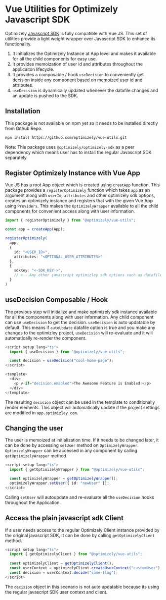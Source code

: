 # Vue Utilities for Optimizely Javascript SDK

Optimizely [Javascript SDK](https://github.com/optimizely/javascript-sdk/tree/master/packages/optimizely-sdk) is fully compatible with Vue JS. This set of utilities provide a light weight wrapper over Javascript SDK to enhance its functionality.

1. It Initializes the Optimizely Instance at App level and makes it available for all the child components for easy use.
2. It provides memoization of user id and attributes throughout the applicaiton lifecycle.
3. It provides a composable / hook `useDecision` to conveniently get decision inside any component based on memoized user id and attributes.
4. `useDecision` is dynamically updated whenever the datafile changes and an update is pushed to the SDK.

## Installation

This package is not available on npm yet so it needs to be installed directly from Github Repo.

```bash
npm install https://github.com/optimizely/vue-utils.git
```

Note: This package uses `@optimizely/optimizely-sdk` as a peer dependency which means user has to install the regular Javascript SDK separately.


## Register Optimizely Instance with Vue App

Vue JS has a root App object which is created using `creatApp` function. This package provides a `registerOptimizely` function which takes `app` as an argument along with `userId`, `attributes` and other optimizely sdk options, creates an optimizely instance and registers that with the given Vue App using `Providers`. This makes the `OptimizelyWrapper` available to all the child components for convenient access along with user information.

```typescript
import { registerOptimizely } from "@optimizely/vue-utils";

const app = createApp(App);

registerOptimizely(
  app,
  { 
    id: "<USER_ID>",
    attributes: "<OPTIONAL_USER_ATTRIBUTES>"
  },
  {
    sdkKey: "<-SDK_KEY->",
    // <-- Any other javascript optimizley sdk options such as datafile, datafileOptions etc -->
  }
)
```


## useDecision Composable / Hook

The previous step will initialize and make optimizely sdk instance available for all the components along with user information. Any child component can use `useDecision` to get the decision. `useDecision` is auto updatable by default. This means if `autoUpdate` datafile option is true and you make any changes to the optimizley project, `useDecision` will re-evaluate and it will automatically re-render the component.

```typescript
<script setup lang="ts">
  import { useDecision } from "@optimizely/vue-utils";

  const decision = useDecision("cool-home-page");
</script>

<template>
  <div>
    <p v-if="decision.enabled">The Awesome Feature is Enabled!</p>        
  </div>
</template>
```

The resulting `decision` object can be used in the template to conditionally render elements. This object will automatically update if the project settings are modified in `app.optimizley.com`.


## Changing the user

The user is memoized at initialization time. If it needs to be changed later, it can be done by accessing `setUser` method on `OptimizelyWrapper`. `OptimizelyWrapper` can be accessed in any component by calling `getOptimizelyWrapper` method.

```typescript
<script setup lang="ts">
  import { getOptimizelyWrapper } from "@optimizely/vue-utils";  

  const optimizelyWrapper = getOptimizelyWrapper();
  optimizelyWrapper.setUser({ id: "newUser" });
</script>
```

Calling `setUser` will autoupdate and re-evaluate all the `useDecision` hooks throughout the Application.


## Access the plain javascript sdk Client

If a user needs access to the regular Optimizely Client instance provided by the original javascript SDK, It can be done by calling `getOptimizelyClient` method.

```typescript
<script setup lang="ts">
  import { getOptimizelyClient } from "@optimizely/vue-utils";
  
  const optimizelyClient = getOptimizelyClient();  
  const userContext = optimizelyClient.createUserContext("customUser");
  const decision = userContext.decide("some-flag");
</script>
```

The `decision` object in this scenario is not auto updatable because its using the regular javascript SDK user context and client.
